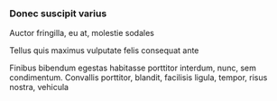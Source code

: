 ### Donec suscipit varius

Auctor fringilla, eu at, molestie sodales

Tellus quis maximus vulputate felis consequat ante

Finibus bibendum egestas habitasse porttitor interdum, nunc, sem condimentum. Convallis porttitor, blandit, facilisis ligula, tempor, risus nostra, vehicula


